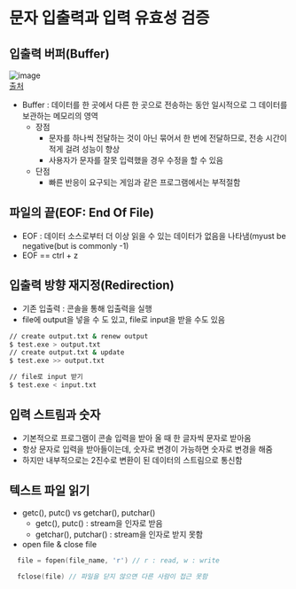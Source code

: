 # 문자 입출력과 입력 유효성 검증

## 입출력 버퍼(Buffer)
![image](https://user-images.githubusercontent.com/74703501/129468603-663cf5d2-68ca-40a1-9862-df9ed0b02486.png)   
[출처](http://tcpschool.com/c/c_io_console)   
* Buffer : 데이터를 한 곳에서 다른 한 곳으로 전송하는 동안 일시적으로 그 데이터를 보관하는 메모리의 영역
  * 장점 
    * 문자를 하나씩 전달하는 것이 아닌 묶어서 한 번에 전달하므로, 전송 시간이 적게 걸려 성능이 향상
    * 사용자가 문자를 잘못 입력했을 경우 수정을 할 수 있음
  * 단점
    * 빠른 반응이 요구되는 게임과 같은 프로그램에서는 부적절함
    
## 파일의 끝(EOF: End Of File)
* EOF : 데이터 소스로부터 더 이상 읽을 수 있는 데이터가 없음을 나타냄(myust be negative(but is commonly -1)
* EOF == ctrl + z

## 입출력 방향 재지정(Redirection)
* 기존 입출력 : 콘솔을 통해 입출력을 실행
* file에 output을 넣을 수 도 있고, file로 input을 받을 수도 있음
```bash
// create output.txt & renew output
$ test.exe > output.txt
// create output.txt & update 
$ test.exe >> output.txt

// file로 input 받기
$ test.exe < input.txt

```

## 입력 스트림과 숫자
* 기본적으로 프로그램이 콘솔 입력을 받아 올 때 한 글자씩 문자로 받아옴
* 항상 문자로 입력을 받아들이는데, 숫자로 변경이 가능하면 숫자로 변경을 해줌
* 하지만 내부적으로는 2진수로 변환이 된 데이터의 스트림으로 통신함

## 텍스트 파일 읽기
* getc(), putc() vs getchar(), putchar()
  * getc(), putc() : stream을 인자로 받음
  * getchar(), putchar() : stream을 인자로 받지 못함
* open file & close file
```C
  file = fopen(file_name, 'r') // r : read, w : write
  
  fclose(file) // 파일을 닫지 않으면 다른 사람이 접근 못함
```

